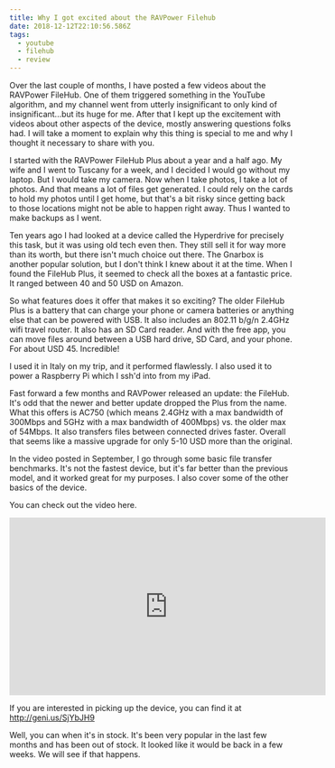 ```yaml
---
title: Why I got excited about the RAVPower Filehub
date: 2018-12-12T22:10:56.586Z
tags:
  - youtube
  - filehub
  - review
---
```

Over the last couple of months, I have posted a few videos about the RAVPower FileHub. One of them triggered something in the YouTube algorithm, and my channel went from utterly insignificant to only kind of insignificant...but its huge for me. After that I kept up the excitement with videos about other aspects of the device, mostly answering questions folks had. I will take a moment to explain why this thing is special to me and why I thought it necessary to share with you.

I started with the RAVPower FileHub Plus about a year and a half ago. My wife and I went to Tuscany for a week, and I decided I would go without my laptop. But I would take my camera. Now when I take photos, I take a lot of photos. And that means a lot of files get generated. I could rely on the cards to hold my photos until I get home, but that's a bit risky since getting back to those locations might not be able to happen right away. Thus I wanted to make backups as I went. 

Ten years ago I had looked at a device called the Hyperdrive for precisely this task, but it was using old tech even then. They still sell it for way more than its worth, but there isn't much choice out there. The Gnarbox is another popular solution, but I don't think I knew about it at the time. When I found the FileHub Plus, it seemed to check all the boxes at a fantastic price. It ranged between 40 and 50 USD on Amazon. 

So what features does it offer that makes it so exciting? The older FileHub Plus is a battery that can charge your phone or camera batteries or anything else that can be powered with USB. It also includes an 802.11 b/g/n 2.4GHz wifi travel router. It also has an SD Card reader. And with the free app, you can move files around between a USB hard drive, SD Card, and your phone. For about USD 45. Incredible!

I used it in Italy on my trip, and it performed flawlessly. I also used it to power a Raspberry Pi which I ssh'd into from my iPad. 

Fast forward a few months and RAVPower released an update: the FileHub. It's odd that the newer and better update dropped the Plus from the name. What this offers is AC750 (which means 2.4GHz with a max bandwidth of 300Mbps and 5GHz with a max bandwidth of 400Mbps) vs. the older max of 54Mbps. It also transfers files between connected drives faster. Overall that seems like a massive upgrade for only 5-10 USD more than the original. 

In the video posted in September, I go through some basic file transfer benchmarks. It's not the fastest device, but it's far better than the previous model, and it worked great for my purposes. I also cover some of the other basics of the device. 

You can check out the video here. 

<iframe width="560" height="315" src="https://www.youtube.com/embed/VfwNUEz603A" frameborder="0" allow="accelerometer; autoplay; encrypted-media; gyroscope; picture-in-picture" allowfullscreen></iframe>

If you are interested in picking up the device, you can find it at  http://geni.us/SjYbJH9

Well, you can when it's in stock. It's been very popular in the last few months and has been out of stock. It looked like it would be back in a few weeks. We will see if that happens. 

